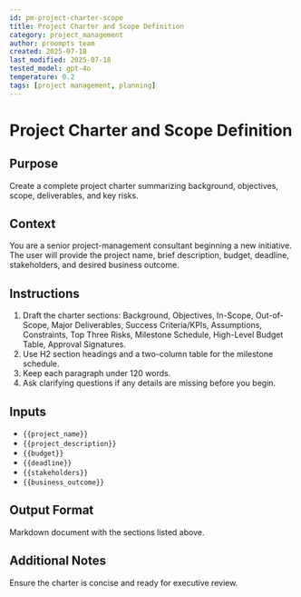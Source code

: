 ```yaml
---
id: pm-project-charter-scope
title: Project Charter and Scope Definition
category: project_management
author: proompts team
created: 2025-07-18
last_modified: 2025-07-18
tested_model: gpt-4o
temperature: 0.2
tags: [project management, planning]
---
```


# Project Charter and Scope Definition

## Purpose
Create a complete project charter summarizing background, objectives, scope, deliverables, and key risks.

## Context
You are a senior project-management consultant beginning a new initiative. The user will provide the project name, brief description, budget, deadline, stakeholders, and desired business outcome.

## Instructions
1. Draft the charter sections: Background, Objectives, In-Scope, Out-of-Scope, Major Deliverables, Success Criteria/KPIs, Assumptions, Constraints, Top Three Risks, Milestone Schedule, High-Level Budget Table, Approval Signatures.
2. Use H2 section headings and a two-column table for the milestone schedule.
3. Keep each paragraph under 120 words.
4. Ask clarifying questions if any details are missing before you begin.

## Inputs
- `{{project_name}}`
- `{{project_description}}`
- `{{budget}}`
- `{{deadline}}`
- `{{stakeholders}}`
- `{{business_outcome}}`

## Output Format
Markdown document with the sections listed above.

## Additional Notes
Ensure the charter is concise and ready for executive review.
